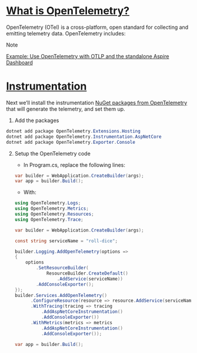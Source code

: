 # [What is OpenTelemetry?](https://learn.microsoft.com/en-us/dotnet/core/diagnostics/observability-with-otel#what-is-opentelemetry)


OpenTelemetry (OTel) is a cross-platform, open standard for collecting and emitting telemetry data. OpenTelemetry includes:


> [!NOTE]
> [Example: Use OpenTelemetry with OTLP and the standalone Aspire Dashboard](https://learn.microsoft.com/en-us/dotnet/core/diagnostics/observability-otlp-example)



# [Instrumentation](https://opentelemetry.io/docs/languages/net/getting-started/#instrumentation)

Next we’ll install the instrumentation [NuGet packages from OpenTelemetry](https://www.nuget.org/profiles/OpenTelemetry) that will generate the telemetry, and set them up.

1. Add the packages
```powershell
dotnet add package OpenTelemetry.Extensions.Hosting
dotnet add package OpenTelemetry.Instrumentation.AspNetCore
dotnet add package OpenTelemetry.Exporter.Console
```

2. Setup the OpenTelemetry code
   
   - In Program.cs, replace the following lines:
     
   ```csharp
   var builder = WebApplication.CreateBuilder(args);
   var app = builder.Build();
   ```

   - With:

    ```csharp
    using OpenTelemetry.Logs;
    using OpenTelemetry.Metrics;
    using OpenTelemetry.Resources;
    using OpenTelemetry.Trace;
    
    var builder = WebApplication.CreateBuilder(args);
    
    const string serviceName = "roll-dice";
    
    builder.Logging.AddOpenTelemetry(options =>
    {
        options
            .SetResourceBuilder(
                ResourceBuilder.CreateDefault()
                    .AddService(serviceName))
            .AddConsoleExporter();
    });
    builder.Services.AddOpenTelemetry()
          .ConfigureResource(resource => resource.AddService(serviceName))
          .WithTracing(tracing => tracing
              .AddAspNetCoreInstrumentation()
              .AddConsoleExporter())
          .WithMetrics(metrics => metrics
              .AddAspNetCoreInstrumentation()
              .AddConsoleExporter());
    
    var app = builder.Build();
    ```
